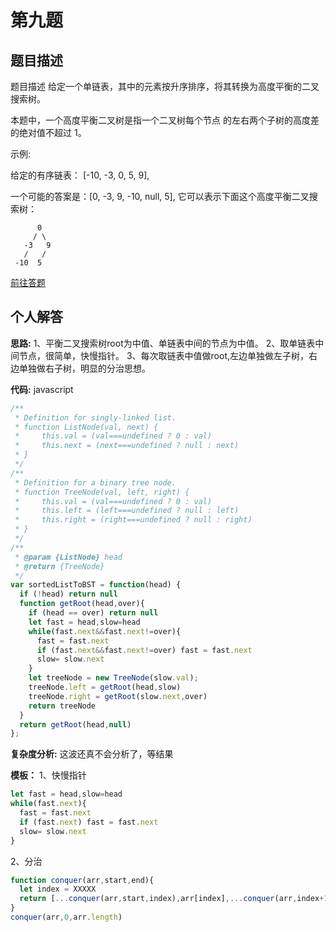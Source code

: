 # 第九题
## 题目描述
题目描述
给定一个单链表，其中的元素按升序排序，将其转换为高度平衡的二叉搜索树。

本题中，一个高度平衡二叉树是指一个二叉树每个节点 的左右两个子树的高度差的绝对值不超过 1。

示例:

给定的有序链表： [-10, -3, 0, 5, 9],

一个可能的答案是：[0, -3, 9, -10, null, 5], 它可以表示下面这个高度平衡二叉搜索树：
```
      0
     / \
   -3   9
   /   /
 -10  5
```
[前往答题](https://github.com/leetcode-pp/91alg-2/issues/32)

## 个人解答

**思路:**
1、平衡二叉搜索树root为中值、单链表中间的节点为中值。
2、取单链表中间节点，很简单，快慢指针。
3、每次取链表中值做root,左边单独做左子树，右边单独做右子树，明显的分治思想。

**代码:**
javascript
``` javascript
/**
 * Definition for singly-linked list.
 * function ListNode(val, next) {
 *     this.val = (val===undefined ? 0 : val)
 *     this.next = (next===undefined ? null : next)
 * }
 */
/**
 * Definition for a binary tree node.
 * function TreeNode(val, left, right) {
 *     this.val = (val===undefined ? 0 : val)
 *     this.left = (left===undefined ? null : left)
 *     this.right = (right===undefined ? null : right)
 * }
 */
/**
 * @param {ListNode} head
 * @return {TreeNode}
 */
var sortedListToBST = function(head) {
  if (!head) return null
  function getRoot(head,over){
    if (head == over) return null
    let fast = head,slow=head
    while(fast.next&&fast.next!=over){
      fast = fast.next
      if (fast.next&&fast.next!=over) fast = fast.next
      slow= slow.next
    }
    let treeNode = new TreeNode(slow.val);
    treeNode.left = getRoot(head,slow)
    treeNode.right = getRoot(slow.next,over)
    return treeNode
  }
  return getRoot(head,null)
};
```

**复杂度分析:**
这波还真不会分析了，等结果

**模板：** 
1、快慢指针
``` javascript
let fast = head,slow=head
while(fast.next){
  fast = fast.next
  if (fast.next) fast = fast.next
  slow= slow.next
}
```
2、分治
``` javascript
function conquer(arr,start,end){
  let index = XXXXX
  return [...conquer(arr,start,index),arr[index],...conquer(arr,index+1,end)]
}
conquer(arr,0,arr.length)
```